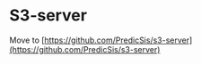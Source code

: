 # S3-server

Move to [https://github.com/PredicSis/s3-server](https://github.com/PredicSis/s3-server)
